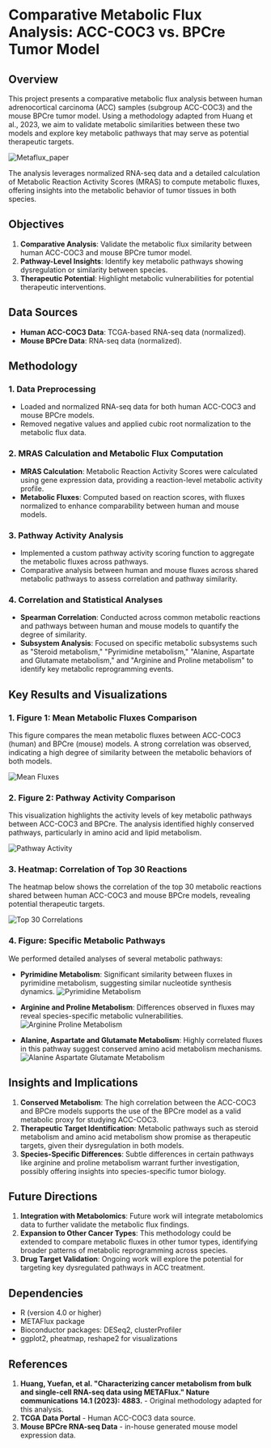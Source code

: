 # Comparative Metabolic Flux Analysis: ACC-COC3 vs. BPCre Tumor Model

## Overview

This project presents a comparative metabolic flux analysis between human adrenocortical carcinoma (ACC) samples (subgroup ACC-COC3) and the mouse BPCre tumor model. Using a methodology adapted from Huang et al., 2023, we aim to validate metabolic similarities between these two models and explore key metabolic pathways that may serve as potential therapeutic targets.

![Metaflux_paper](https://github.com/LuisNagano/MetaFlux-Metabolism/blob/main/Metaflux_paper.png)

The analysis leverages normalized RNA-seq data and a detailed calculation of Metabolic Reaction Activity Scores (MRAS) to compute metabolic fluxes, offering insights into the metabolic behavior of tumor tissues in both species.

## Objectives

1. **Comparative Analysis**: Validate the metabolic flux similarity between human ACC-COC3 and mouse BPCre tumor model.
2. **Pathway-Level Insights**: Identify key metabolic pathways showing dysregulation or similarity between species.
3. **Therapeutic Potential**: Highlight metabolic vulnerabilities for potential therapeutic interventions.

## Data Sources

- **Human ACC-COC3 Data**: TCGA-based RNA-seq data (normalized).
- **Mouse BPCre Data**: RNA-seq data (normalized).

## Methodology

### 1. **Data Preprocessing**
   - Loaded and normalized RNA-seq data for both human ACC-COC3 and mouse BPCre models.
   - Removed negative values and applied cubic root normalization to the metabolic flux data.

### 2. **MRAS Calculation and Metabolic Flux Computation**
   - **MRAS Calculation**: Metabolic Reaction Activity Scores were calculated using gene expression data, providing a reaction-level metabolic activity profile.
   - **Metabolic Fluxes**: Computed based on reaction scores, with fluxes normalized to enhance comparability between human and mouse models.
   
### 3. **Pathway Activity Analysis**
   - Implemented a custom pathway activity scoring function to aggregate the metabolic fluxes across pathways.
   - Comparative analysis between human and mouse fluxes across shared metabolic pathways to assess correlation and pathway similarity.

### 4. **Correlation and Statistical Analyses**
   - **Spearman Correlation**: Conducted across common metabolic reactions and pathways between human and mouse models to quantify the degree of similarity.
   - **Subsystem Analysis**: Focused on specific metabolic subsystems such as "Steroid metabolism," "Pyrimidine metabolism," "Alanine, Aspartate and Glutamate metabolism," and "Arginine and Proline metabolism" to identify key metabolic reprogramming events.

## Key Results and Visualizations

### 1. **Figure 1: Mean Metabolic Fluxes Comparison**
   This figure compares the mean metabolic fluxes between ACC-COC3 (human) and BPCre (mouse) models. A strong correlation was observed, indicating a high degree of similarity between the metabolic behaviors of both models.

   ![Mean Fluxes](https://github.com/LuisNagano/MetaFlux-Metabolism/blob/main/Results/Figure1_Mean_Fluxes.png)

### 2. **Figure 2: Pathway Activity Comparison**
   This visualization highlights the activity levels of key metabolic pathways between ACC-COC3 and BPCre. The analysis identified highly conserved pathways, particularly in amino acid and lipid metabolism.

   ![Pathway Activity](https://github.com/LuisNagano/MetaFlux-Metabolism/blob/main/Results/Figure2_Pathway_Activity.png)

### 3. **Heatmap: Correlation of Top 30 Reactions**
   The heatmap below shows the correlation of the top 30 metabolic reactions shared between human ACC-COC3 and mouse BPCre models, revealing potential therapeutic targets.

   ![Top 30 Correlations](https://github.com/LuisNagano/MetaFlux-Metabolism/blob/main/Results/Heatmap_Top30_Correlations.png)

### 4. **Figure: Specific Metabolic Pathways**
   We performed detailed analyses of several metabolic pathways:

   - **Pyrimidine Metabolism**:
     Significant similarity between fluxes in pyrimidine metabolism, suggesting similar nucleotide synthesis dynamics.
     ![Pyrimidine Metabolism](https://github.com/LuisNagano/MetaFlux-Metabolism/blob/main/Results/Figure_Mean_Fluxes_Alanine_Aspartate_Glutamate_Metabolism.png)
   
   - **Arginine and Proline Metabolism**:
     Differences observed in fluxes may reveal species-specific metabolic vulnerabilities.
     ![Arginine Proline Metabolism](https://github.com/LuisNagano/MetaFlux-Metabolism/blob/main/Results/Figure_Mean_Fluxes_Arginine_Proline_Metabolism.png)

   - **Alanine, Aspartate and Glutamate Metabolism**:
     Highly correlated fluxes in this pathway suggest conserved amino acid metabolism mechanisms.
     ![Alanine Aspartate Glutamate Metabolism](https://github.com/LuisNagano/MetaFlux-Metabolism/blob/main/Results/Figure_Mean_Fluxes_Alanine_Aspartate_Glutamate_Metabolism.png)

## Insights and Implications

1. **Conserved Metabolism**: The high correlation between the ACC-COC3 and BPCre models supports the use of the BPCre model as a valid metabolic proxy for studying ACC-COC3.
2. **Therapeutic Target Identification**: Metabolic pathways such as steroid metabolism and amino acid metabolism show promise as therapeutic targets, given their dysregulation in both models.
3. **Species-Specific Differences**: Subtle differences in certain pathways like arginine and proline metabolism warrant further investigation, possibly offering insights into species-specific tumor biology.

## Future Directions

1. **Integration with Metabolomics**: Future work will integrate metabolomics data to further validate the metabolic flux findings.
2. **Expansion to Other Cancer Types**: This methodology could be extended to compare metabolic fluxes in other tumor types, identifying broader patterns of metabolic reprogramming across species.
3. **Drug Target Validation**: Ongoing work will explore the potential for targeting key dysregulated pathways in ACC treatment.

## Dependencies

- R (version 4.0 or higher)
- METAFlux package
- Bioconductor packages: DESeq2, clusterProfiler
- ggplot2, pheatmap, reshape2 for visualizations

## References

1. **Huang, Yuefan, et al. "Characterizing cancer metabolism from bulk and single-cell RNA-seq data using METAFlux." Nature communications 14.1 (2023): 4883.** - Original methodology adapted for this analysis.
2. **TCGA Data Portal** - Human ACC-COC3 data source.
3. **Mouse BPCre RNA-seq Data** - in-house generated mouse model expression data.
